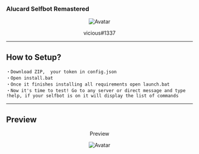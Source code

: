 ### Alucard Selfbot Remastered

<p align="center">  
  <img src="https://media.discordapp.net/attachments/804116372841693184/807417562224787466/ALUCARD-RESIZED.png" alt="Avatar">
</p>
<p align="center">
    vicious#1337
<p align="center">
</p>
<p align="center">
  
-----

## How to Setup?

<!--START_SECTION:waka-->
```text
・Download ZIP,  your token in config.json
・Open install.bat 
・Once it finishes installing all requirements open launch.bat
・Now it's time to test! Go to any server or direct message and type !help, if your selfbot is on it will display the list of commands
```
<!--END_SECTION:waka-->

-----

## Preview

<p align="center">
Preview
<p align="center">  
  <img src="https://media.discordapp.net/attachments/804116372841693184/807416983461167124/alucard.JPG" alt="Avatar">
</p>
